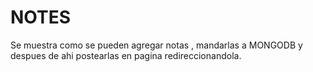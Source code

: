 # NOTES
Se muestra como se pueden agregar notas , mandarlas a MONGODB y despues de ahi postearlas en pagina redireccionandola.
